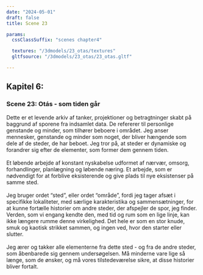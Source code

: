```yaml
---
date: "2024-05-01"
draft: false
title: Scene 23

params:
  cssClassSuffix: "scenes chapter4"

  textures: "/3dmodels/23_otas/textures"
  gltfsource: "/3dmodels/23_otas/23_otas.gltf"

---
```

## Kapitel 6:
<h3>Scene 23: Otás - som tiden går</h3>
<canvas id="c"></canvas>
<p>Dette er et levende arkiv af tanker, projektioner og betragtninger skabt på baggrund af sporene fra indsamlet data. De refererer til personlige genstande og minder, som tilhører beboere i området. 
Jeg anser mennesker, genstande og minder som noget, der bliver hængende som dele af de steder, de har beboet. Jeg tror på, at steder er dynamiske og forandrer sig efter de elementer, som former dem gennem tiden.<br><br>Et løbende arbejde af konstant nyskabelse udformet af nærvær, omsorg, forhandlinger, planlægning og løbende næring. Et arbejde, som er nødvendigt for at forblive eksisterende og give plads til nye eksistenser på samme sted.<br><br>Jeg bruger ordet “sted”, eller ordet “område”, fordi jeg tager afsæt i specifikke lokaliteter, med særlige karakteristika og sammensætninger, for at kunne fortælle historier om andre steder, der afspejler de spor, jeg finder. Verden, som vi engang kendte den, med tid og rum som en lige linje, kan ikke længere rumme denne virkelighed. Det hele er som en stor knude, smuk og kaotisk strikket sammen, og ingen ved, hvor den starter eller slutter.<br><br>Jeg ærer og takker alle elementerne fra dette sted - og fra de andre steder, som åbenbarede sig gennem undersøgelsen. Må minderne vare lige så længe, som de ønsker, og må vores tilstedeværelse sikre, at disse historier bliver fortalt.</p>
